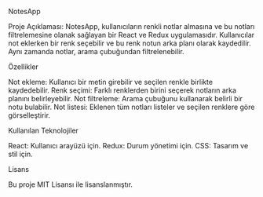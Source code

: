 NotesApp

Proje Açıklaması:
NotesApp, kullanıcıların renkli notlar almasına ve bu notları filtrelemesine olanak sağlayan bir React ve Redux uygulamasıdır. Kullanıcılar not eklerken bir renk seçebilir ve bu renk notun arka planı olarak kaydedilir. Aynı zamanda notlar, arama çubuğundan filtrelenebilir.

Özellikler

Not ekleme: Kullanıcı bir metin girebilir ve seçilen renkle birlikte kaydedebilir.
Renk seçimi: Farklı renklerden birini seçerek notların arka planını belirleyebilir.
Not filtreleme: Arama çubuğunu kullanarak belirli bir notu bulabilir.
Not listesi: Eklenen tüm notları listeler ve seçilen renklere göre görselleştirir.

Kullanılan Teknolojiler

React: Kullanıcı arayüzü için.
Redux: Durum yönetimi için.
CSS: Tasarım ve stil için.

Lisans

Bu proje MIT Lisansı ile lisanslanmıştır.
